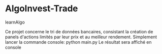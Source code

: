 # AlgoInvest-Trade
learnAlgo

Ce projet concerne le tri de données bancaires, consistant la création de panels d'actions limités par leur prix et au meilleur rendement.
Simplement lancer la commande console: python main.py
Le résultat sera affiché en console
